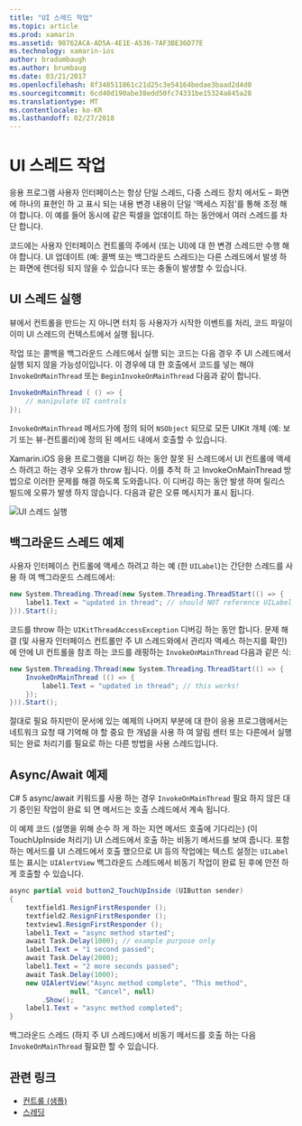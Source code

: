 ```yaml
---
title: "UI 스레드 작업"
ms.topic: article
ms.prod: xamarin
ms.assetid: 98762ACA-AD5A-4E1E-A536-7AF3BE36D77E
ms.technology: xamarin-ios
author: bradumbaugh
ms.author: brumbaug
ms.date: 03/21/2017
ms.openlocfilehash: 8f348511861c21d25c3e54164bedae3baad2d4d0
ms.sourcegitcommit: 6cd40d190abe38edd50fc74331be15324a845a28
ms.translationtype: MT
ms.contentlocale: ko-KR
ms.lasthandoff: 02/27/2018
---
```

# <a name="working-with-the-ui-thread"></a>UI 스레드 작업

응용 프로그램 사용자 인터페이스는 항상 단일 스레드, 다중 스레드 장치 에서도 – 화면에 하나의 표현인 하 고 표시 되는 내용 변경 내용이 단일 '액세스 지점'를 통해 조정 해야 합니다. 이 예를 들어 동시에 같은 픽셀을 업데이트 하는 동안에서 여러 스레드를 차단 합니다.

코드에는 사용자 인터페이스 컨트롤의 주에서 (또는 UI)에 대 한 변경 스레드만 수행 해야 합니다. UI 업데이트 (예: 콜백 또는 백그라운드 스레드)는 다른 스레드에서 발생 하는 화면에 렌더링 되지 않을 수 있습니다 또는 충돌이 발생할 수 있습니다.

## <a name="ui-thread-execution"></a>UI 스레드 실행

뷰에서 컨트롤을 만드는 지 아니면 터치 등 사용자가 시작한 이벤트를 처리, 코드 파일이 이미 UI 스레드의 컨텍스트에서 실행 됩니다.

작업 또는 콜백을 백그라운드 스레드에서 실행 되는 코드는 다음 경우 주 UI 스레드에서 실행 되지 않을 가능성이입니다. 이 경우에 대 한 호출에서 코드를 넣는 해야 `InvokeOnMainThread` 또는 `BeginInvokeOnMainThread` 다음과 같이 합니다.

```csharp
InvokeOnMainThread ( () => {
    // manipulate UI controls
});
```

`InvokeOnMainThread` 메서드가에 정의 되어 `NSObject` 되므로 모든 UIKit 개체 (예: 보기 또는 뷰-컨트롤러)에 정의 된 메서드 내에서 호출할 수 있습니다.

Xamarin.iOS 응용 프로그램을 디버깅 하는 동안 잘못 된 스레드에서 UI 컨트롤에 액세스 하려고 하는 경우 오류가 throw 됩니다. 이를 추적 하 고 InvokeOnMainThread 방법으로 이러한 문제를 해결 하도록 도와줍니다. 이 디버깅 하는 동안 발생 하며 릴리스 빌드에 오류가 발생 하지 않습니다. 다음과 같은 오류 메시지가 표시 됩니다.

 ![](ui-thread-images/image10.png "UI 스레드 실행")

 <a name="Background_Thread_Example" />


## <a name="background-thread-example"></a>백그라운드 스레드 예제

사용자 인터페이스 컨트롤에 액세스 하려고 하는 예 (한 `UILabel`)는 간단한 스레드를 사용 하 여 백그라운드 스레드에서:

```csharp
new System.Threading.Thread(new System.Threading.ThreadStart(() => {
    label1.Text = "updated in thread"; // should NOT reference UILabel on background thread!
})).Start();
```

코드를 throw 하는 `UIKitThreadAccessException` 디버깅 하는 동안 합니다. 문제 해결 (및 사용자 인터페이스 컨트롤만 주 UI 스레드와에서 관리자 액세스 하는지를 확인)에 안에 UI 컨트롤을 참조 하는 코드를 래핑하는 `InvokeOnMainThread` 다음과 같은 식:

```csharp
new System.Threading.Thread(new System.Threading.ThreadStart(() => {
    InvokeOnMainThread (() => {
        label1.Text = "updated in thread"; // this works!
    });
})).Start();
```

절대로 필요 하지만이 문서에 있는 예제의 나머지 부분에 대 한이 응용 프로그램에서는 네트워크 요청 때 기억해 야 할 중요 한 개념을 사용 하 여 알림 센터 또는 다른에서 실행 되는 완료 처리기를 필요로 하는 다른 방법을 사용 스레드입니다.

 <a name="Async_Await_Example" />


## <a name="asyncawait-example"></a>Async/Await 예제

C# 5 async/await 키워드를 사용 하는 경우 `InvokeOnMainThread` 필요 하지 않은 대기 중인된 작업이 완료 되 면 메서드는 호출 스레드에서 계속 됩니다.

이 예제 코드 (설명을 위해 순수 하 게 하는 지연 메서드 호출에 기다리는) (이 TouchUpInside 처리기) UI 스레드에서 호출 하는 비동기 메서드를 보여 줍니다. 포함 하는 메서드를 UI 스레드에서 호출 했으므로 UI 등의 작업에는 텍스트 설정는 `UILabel` 또는 표시는 `UIAlertView` 백그라운드 스레드에서 비동기 작업이 완료 된 후에 안전 하 게 호출할 수 있습니다.

```csharp
async partial void button2_TouchUpInside (UIButton sender)
{
    textfield1.ResignFirstResponder ();
    textfield2.ResignFirstResponder ();
    textview1.ResignFirstResponder ();
    label1.Text = "async method started";
    await Task.Delay(1000); // example purpose only
    label1.Text = "1 second passed";
    await Task.Delay(2000);
    label1.Text = "2 more seconds passed";
    await Task.Delay(1000);
    new UIAlertView("Async method complete", "This method", 
               null, "Cancel", null)
        .Show();
    label1.Text = "async method completed";
}
```

백그라운드 스레드 (하지 주 UI 스레드)에서 비동기 메서드를 호출 하는 다음 `InvokeOnMainThread` 필요한 할 수 있습니다.


## <a name="related-links"></a>관련 링크

- [컨트롤 (샘플)](https://developer.xamarin.com/samples/Controls/)
- [스레딩](~/ios/app-fundamentals/threading.md)
